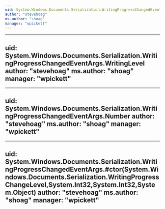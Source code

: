 ```yaml
---
uid: System.Windows.Documents.Serialization.WritingProgressChangedEventArgs
author: "stevehoag"
ms.author: "shoag"
manager: "wpickett"
---
```


---
uid: System.Windows.Documents.Serialization.WritingProgressChangedEventArgs.WritingLevel
author: "stevehoag"
ms.author: "shoag"
manager: "wpickett"
---

---
uid: System.Windows.Documents.Serialization.WritingProgressChangedEventArgs.Number
author: "stevehoag"
ms.author: "shoag"
manager: "wpickett"
---

---
uid: System.Windows.Documents.Serialization.WritingProgressChangedEventArgs.#ctor(System.Windows.Documents.Serialization.WritingProgressChangeLevel,System.Int32,System.Int32,System.Object)
author: "stevehoag"
ms.author: "shoag"
manager: "wpickett"
---

